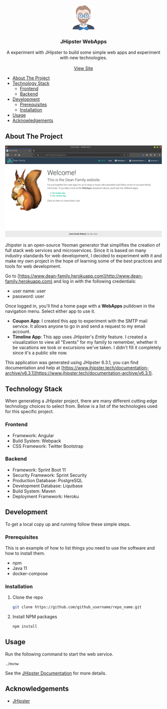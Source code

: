 <!-- PROJECT LOGO -->
<br />
<p align="center">
  <a href="https://github.com/alecdean/jhipster-family-webapps">
    <img src="images/logo.png" alt="Logo" width="70" height="80">
  </a>

  <h3 align="center">JHipster WebApps</h3>

  <p align="center">
    A experiment with JHipster to build some simple web apps and experiment with new technologies.
    <br />
    <br />
    <a href="https://dean-family.herokuapp.com">View Site</a>
  </p>
</p>

- [About The Project](#about-the-project)
- [Technology Stack](#technology-stack)
  - [Frontend](#frontend)
  - [Backend](#backend)
- [Development](#development)
  - [Prerequisites](#prerequisites)
  - [Installation](#installation)
- [Usage](#usage)
- [Acknowledgements](#acknowledgements)
  <!-- ABOUT THE PROJECT -->

## About The Project

![Product Name Screen Shot](images/site.png)

Jhipster is an open-source Yeoman generator that simplifies the creation of full stack web services and microservices. Since it is based on many industry standards for web development, I decided to experiment with it and make my own project in the hope of learning some of the best practices and tools for web development.

Go to [https://www.dean-family.herokuapp.com](http://www.dean-family.herokuapp.com) and log in with the following credentials:

- user name: user
- password: user

Once logged in, you'll find a home page with a **WebApps** pulldown in the navigation menu. Select either app to use it.

- **Coupon App**: I created this app to experiment with the SMTP mail service. It allows anyone to go in and send a request to my email account.
- **Timeline App**: This app uses JHipster's _Entity_ feature. I created a visualization to view all "Events" for my family to remember, whether it be vacations we took or excursions we've taken. I didn't fill it completely since it's a public site now.

This application was generated using JHipster 6.3.1, you can find documentation and help at [https://www.jhipster.tech/documentation-archive/v6.3.1](https://www.jhipster.tech/documentation-archive/v6.3.1).

## Technology Stack

When generating a JHipster project, there are many different cutting edge technology choices to select from. Below is a list of the technologies used for this specific project.

### Frontend

- Framework: Angular
- Build System: Webpack
- CSS Framework: Twitter Bootstrap

### Backend

- Framework: Sprint Boot 11
- Security Framework: Sprint Security
- Production Database: PostgreSQL
- Development Database: Liquibase
- Build System: Maven
- Deployment Framework: Heroku

<!-- GETTING STARTED -->

## Development

To get a local copy up and running follow these simple steps.

### Prerequisites

This is an example of how to list things you need to use the software and how to install them.

- npm
- Java 11
- docker-compose

### Installation

1. Clone the repo
   ```sh
   git clone https://github.com/github_username/repo_name.git
   ```
2. Install NPM packages
   ```sh
   npm install
   ```

<!-- USAGE EXAMPLES -->

## Usage

Run the following command to start the web service.

```
./mvnw
```

See the [JHipster Documentation](https://www.jhipster.tech/documentation-archive/v6.3.1) for more details.

## Acknowledgements

- [JHipster](https://www.jhipster.tech/)
